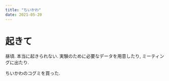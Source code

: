 ```yaml
---
title: "ちいかわ"
date: 2021-05-20
---
```


# 起きて
昼頃. 本当に起きられない. 実験のために必要なデータを用意したり, ミーティングに出たり.

ちいかわのコグミを買った.